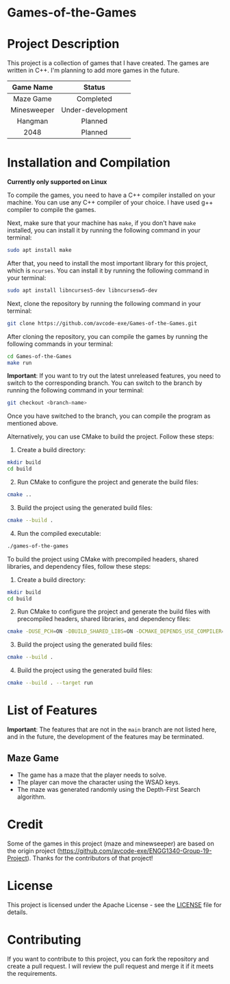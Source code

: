 # Games-of-the-Games

# Project Description

This project is a collection of games that I have created. The games are written in C++. I'm planning to add more games in the future.

| Game Name | Status |
| :---: | :---: |
| Maze Game | Completed |
| Minesweeper | Under-development |
| Hangman | Planned |
| 2048 | Planned |

# Installation and Compilation

**Currently only supported on Linux**

To compile the games, you need to have a C++ compiler installed on your machine. You can use any C++ compiler of your choice. I have used g++ compiler to compile the games.

Next, make sure that your machine has `make`, if you don't have `make` installed, you can install it by running the following command in your terminal:

```bash
sudo apt install make
```

After that, you need to install the most important library for this project, which is `ncurses`. You can install it by running the following command in your terminal:

```bash
sudo apt install libncurses5-dev libncursesw5-dev
```

Next, clone the repository by running the following command in your terminal:

```bash
git clone https://github.com/avcode-exe/Games-of-the-Games.git
```

After cloning the repository, you can compile the games by running the following commands in your terminal:

```bash
cd Games-of-the-Games
make run
```

**Important**: If you want to try out the latest unreleased features, you need to switch to the corresponding branch. You can switch to the branch by running the following command in your terminal:

```bash
git checkout <branch-name>
```

Once you have switched to the branch, you can compile the program as mentioned above.

Alternatively, you can use CMake to build the project. Follow these steps:

1. Create a build directory:
```bash
mkdir build
cd build
```

2. Run CMake to configure the project and generate the build files:
```bash
cmake ..
```

3. Build the project using the generated build files:
```bash
cmake --build .
```

4. Run the compiled executable:
```bash
./games-of-the-games
```

To build the project using CMake with precompiled headers, shared libraries, and dependency files, follow these steps:

1. Create a build directory:
```bash
mkdir build
cd build
```

2. Run CMake to configure the project and generate the build files with precompiled headers, shared libraries, and dependency files:
```bash
cmake -DUSE_PCH=ON -DBUILD_SHARED_LIBS=ON -DCMAKE_DEPENDS_USE_COMPILER=ON ..
```

3. Build the project using the generated build files:
```bash
cmake --build .
```

4. Build the project using the generated build files:
```bash
cmake --build . --target run
```

# List of Features

**Important**: The features that are not in the `main` branch are not listed here, and in the future, the development of the features may be terminated.

## Maze Game

* The game has a maze that the player needs to solve.
* The player can move the character using the WSAD keys.
* The maze was generated randomly using the Depth-First Search algorithm.

# Credit

Some of the games in this project (maze and minewseeper) are based on the origin project (https://github.com/avcode-exe/ENGG1340-Group-19-Project). Thanks for the contributors of that project!

# License

This project is licensed under the Apache License - see the [LICENSE](LICENSE) file for details.

# Contributing

If you want to contribute to this project, you can fork the repository and create a pull request. I will review the pull request and merge it if it meets the requirements.